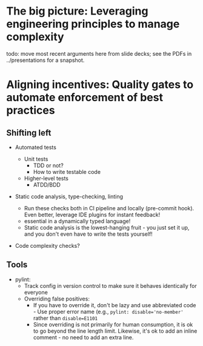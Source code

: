 # The big picture: Leveraging engineering principles to manage complexity

todo: move most recent arguments here from slide decks; see the PDFs in ../presentations for a snapshot.

# Aligning incentives: Quality gates to automate enforcement of best practices

## Shifting left

- Automated tests
  - Unit tests
    - TDD or not?
    - How to write testable code
  - Higher-level tests
    - ATDD/BDD

- Static code analysis, type-checking, linting
  - Run these checks both in CI pipeline and locally (pre-commit hook). Even better, leverage
    IDE plugins for instant feedback!
  - essential in a dynamically typed language!
  - Static code analysis is the lowest-hanging fruit - you just set it up, and you don't even
    have to write the tests yourself!

- Code complexity checks?

## Tools

- pylint:
  - Track config in version control to make sure it behaves identically for everyone
  - Overriding false positives:
    - If you have to override it, don't be lazy and use abbreviated code - Use proper error name
      (e.g., `pylint: disable='no-member'` rather than `disable=E1101`
    - Since overriding is not primarily for human consumption, it is ok to go beyond the line
      length limit. Likewise, it's ok to add an inline comment - no need to add an extra line.
